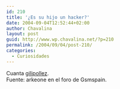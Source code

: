 ```yaml
---
id: 210
title: '¿Es su hijo un hacker?'
date: 2004-09-04T12:52:44+02:00
author: Chavalina
layout: post
guid: http://www.wp.chavalina.net/?p=210
permalink: /2004/09/04/post-210/
categories:
  - Curiosidades
---
```

Cuanta <a href="http://internet-hackers.bestfamilysite.com/" target="_blank">gilipollez</a>.  
Fuente: <span class="alguien">arkeone</span> en el foro de Gsmspain.
